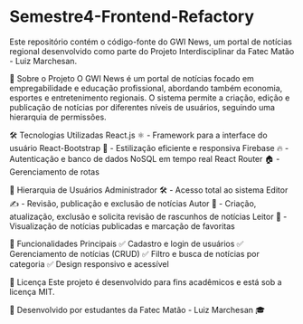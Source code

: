 # Semestre4-Frontend-Refactory
Este repositório contém o código-fonte do GWI News, um portal de notícias regional desenvolvido como parte do Projeto Interdisciplinar da Fatec Matão - Luiz Marchesan.

🚀 Sobre o Projeto
O GWI News é um portal de notícias focado em empregabilidade e educação profissional, abordando também economia, esportes e entretenimento regionais. O sistema permite a criação, edição e publicação de notícias por diferentes níveis de usuários, seguindo uma hierarquia de permissões.

🛠️ Tecnologias Utilizadas
React.js ⚛️ - Framework para a interface do usuário
React-Bootstrap 🎨 - Estilização eficiente e responsiva
Firebase 🔥 - Autenticação e banco de dados NoSQL em tempo real
React Router 🏠 - Gerenciamento de rotas

👥 Hierarquia de Usuários
Administrador 🛠️ - Acesso total ao sistema
Editor ✍️ - Revisão, publicação e exclusão de notícias
Autor 📝 - Criação, atualização, exclusão e solicita revisão de rascunhos de notícias
Leitor 👀 - Visualização de notícias publicadas e marcação de favoritas

📌 Funcionalidades Principais
✅ Cadastro e login de usuários
✅ Gerenciamento de notícias (CRUD)
✅ Filtro e busca de notícias por categoria
✅ Design responsivo e acessível

📄 Licença
Este projeto é desenvolvido para fins acadêmicos e está sob a licença MIT.

🔗 Desenvolvido por estudantes da Fatec Matão - Luiz Marchesan 🎓

